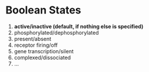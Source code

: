 # Boolean States #

  1. **active/inactive (default, if nothing else is specified)**
  1. phosphorylated/dephosphorylated
  1. present/absent
  1. receptor firing/off
  1. gene transcription/silent
  1. complexed/dissociated
  1. ...